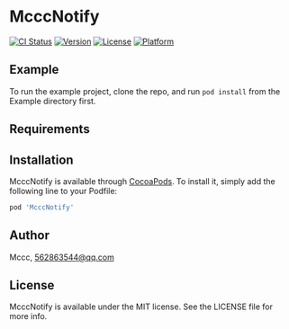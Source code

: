 # McccNotify

[![CI Status](https://img.shields.io/travis/Mccc/McccNotify.svg?style=flat)](https://travis-ci.org/Mccc/McccNotify)
[![Version](https://img.shields.io/cocoapods/v/McccNotify.svg?style=flat)](https://cocoapods.org/pods/McccNotify)
[![License](https://img.shields.io/cocoapods/l/McccNotify.svg?style=flat)](https://cocoapods.org/pods/McccNotify)
[![Platform](https://img.shields.io/cocoapods/p/McccNotify.svg?style=flat)](https://cocoapods.org/pods/McccNotify)

## Example

To run the example project, clone the repo, and run `pod install` from the Example directory first.

## Requirements

## Installation

McccNotify is available through [CocoaPods](https://cocoapods.org). To install
it, simply add the following line to your Podfile:

```ruby
pod 'McccNotify'
```

## Author

Mccc, 562863544@qq.com

## License

McccNotify is available under the MIT license. See the LICENSE file for more info.
